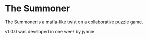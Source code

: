 # The Summoner

The Summoner is a mafia-like twist on a collaborative puzzle game.

v1.0.0 was developed in one week by jynnie.
